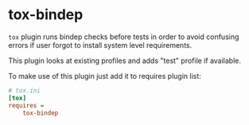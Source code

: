 # tox-bindep

`tox` plugin runs bindep checks before tests in order to avoid confusing
errors if user forgot to install system level requirements.

This plugin looks at existing profiles and adds "test" profile if available.

To make use of this plugin just add it to requires plugin list:

```ini
# tox.ini
[tox]
requires =
    tox-bindep
```
